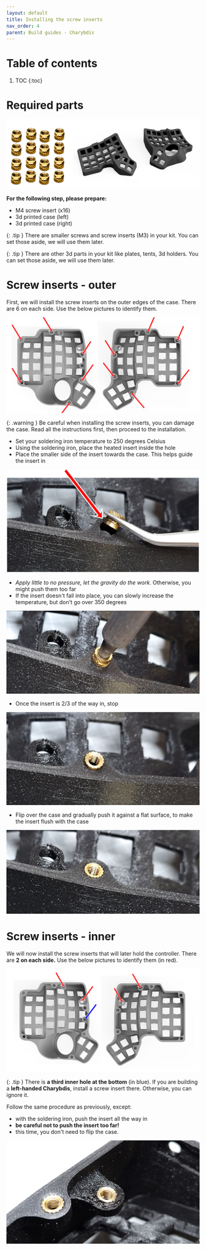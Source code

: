 ```yaml
---
layout: default
title: Installing the screw inserts
nav_order: 4
parent: Build guides - Charybdis
---
```


# Table of contents

1. TOC
{:toc}

# Required parts

![](../assets/pics/guides/charybdis/1.jpg)

**For the following step, please prepare:**

-   M4 screw insert (x16)
-   3d printed case (left)
-   3d printed case (right)

{: .tip }
There are smaller screws and screw inserts (M3) in your kit. You can set those aside, we will use them later.

{: .tip }
There are other 3d parts in your kit like plates, tents, 3d holders. You can set those aside, we will use them later.


# Screw inserts - outer

First, we will install the screw inserts on the outer edges of the case. There are 6 on each side. Use the below pictures to identify them.

![](../assets/pics/guides/charybdis/2.jpg)

{: .warning }
Be careful when installing the screw inserts, you can damage the case. Read all the instructions first, then proceed to the installation.

-   Set your soldering iron temperature to 250 degrees Celsius
-   Using the soldering iron, place the heated insert inside the hole
-   Place the smaller side of the insert towards the case. This helps guide the insert in

![](../assets/pics/guides/charybdis/3.jpg)

-   *Apply little to no pressure, let the gravity do the work*. Otherwise, you might push them too far
-   If the insert doesn't fall into place, you can slowly increase the temperature, but don't go over 350 degrees

![](../assets/pics/guides/charybdis/4.jpg)

-   Once the insert is 2/3 of the way in, stop

![](../assets/pics/guides/charybdis/5.jpg)

-   Flip over the case and gradually push it against a flat surface, to make the insert flush with the case

![](../assets/pics/guides/charybdis/6.jpg)


# Screw inserts - inner

We will now install the screw inserts that will later hold the controller. There are **2 on each side.** Use the below pictures to identify them (in red).

![](../assets/pics/guides/charybdis/7.jpg)

{: .tip }
There is **a third inner hole at the bottom** (in blue). If you are building a **left-handed Charybdis**, install a screw insert there. Otherwise, you can ignore it.

Follow the same procedure as previously, except:

-   with the soldering iron, push the insert all the way in
-   **be careful not to push the insert too far!**
-   this time, you don't need to flip the case.

![](../assets/pics/guides/charybdis/8.jpg)
